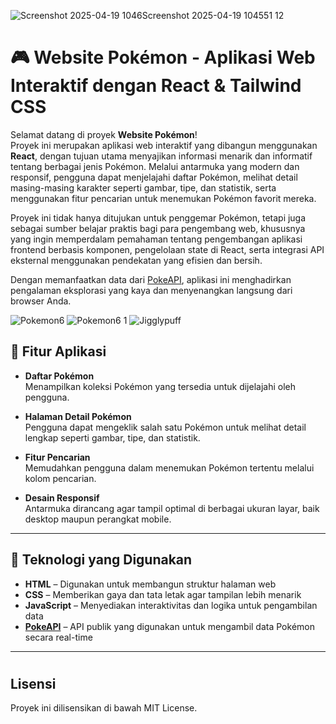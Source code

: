 
![Screenshot 2025-04-19 1046![Screenshot 2025-04-19 104551](https://github.com/user-attachments/assets/b2e5824a-2915-46b1-8d12-ed25f78f312e)
12](https://github.com/user-attachments/assets/7ef66b91-4979-440a-b96a-870ad7ac84d2)

# 🎮 Website Pokémon - Aplikasi Web Interaktif dengan React & Tailwind CSS

Selamat datang di proyek **Website Pokémon**!  
Proyek ini merupakan aplikasi web interaktif yang dibangun menggunakan **React**, dengan tujuan utama menyajikan informasi menarik dan informatif tentang berbagai jenis Pokémon. Melalui antarmuka yang modern dan responsif, pengguna dapat menjelajahi daftar Pokémon, melihat detail masing-masing karakter seperti gambar, tipe, dan statistik, serta menggunakan fitur pencarian untuk menemukan Pokémon favorit mereka.

Proyek ini tidak hanya ditujukan untuk penggemar Pokémon, tetapi juga sebagai sumber belajar praktis bagi para pengembang web, khususnya yang ingin memperdalam pemahaman tentang pengembangan aplikasi frontend berbasis komponen, pengelolaan state di React, serta integrasi API eksternal menggunakan pendekatan yang efisien dan bersih.

Dengan memanfaatkan data dari [PokeAPI](https://pokeapi.co/), aplikasi ini menghadirkan pengalaman eksplorasi yang kaya dan menyenangkan langsung dari browser Anda.

![Pokemon6](https://github.com/user-attachments/assets/e8b265c8-522b-4c04-9793-9bf5665f1af7)
![Pokemon6 1](https://github.com/user-attachments/assets/f1a905f9-9ed4-4612-9008-31392614cbce)
![Jigglypuff](https://github.com/user-attachments/assets/172b0756-5cde-41fd-b3c5-b2378abc78b6)




## 🧩 Fitur Aplikasi

- **Daftar Pokémon**  
  Menampilkan koleksi Pokémon yang tersedia untuk dijelajahi oleh pengguna.

- **Halaman Detail Pokémon**  
  Pengguna dapat mengeklik salah satu Pokémon untuk melihat detail lengkap seperti gambar, tipe, dan statistik.

- **Fitur Pencarian**  
  Memudahkan pengguna dalam menemukan Pokémon tertentu melalui kolom pencarian.

- **Desain Responsif**  
  Antarmuka dirancang agar tampil optimal di berbagai ukuran layar, baik desktop maupun perangkat mobile.

---

## 🔧 Teknologi yang Digunakan

- **HTML** – Digunakan untuk membangun struktur halaman web  
- **CSS** – Memberikan gaya dan tata letak agar tampilan lebih menarik  
- **JavaScript** – Menyediakan interaktivitas dan logika untuk pengambilan data  
- **[PokeAPI](https://pokeapi.co/)** – API publik yang digunakan untuk mengambil data Pokémon secara real-time

---


#
## Lisensi

Proyek ini dilisensikan di bawah MIT License.
